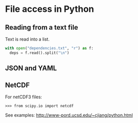 # File access in Python

## Reading from a text file

Text is read into a list.

```python
with open("dependencies.txt", "r") as f:
  deps = f.read().split("\n")
```

## JSON and YAML


## NetCDF

For netCDF3 files:

	>>> from scipy.io import netcdf

See examples: http://www-pord.ucsd.edu/~cjiang/python.html


